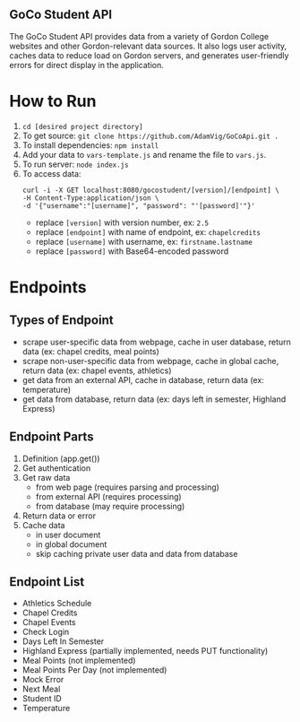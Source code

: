 GoCo Student API
------
The GoCo Student API provides data from a variety of Gordon College websites and other Gordon-relevant data sources. It also logs user activity, caches data to reduce load on Gordon servers, and generates user-friendly errors for direct display in the application.

# How to Run
1. `cd [desired project directory]`
2. To get source: `git clone https://github.com/AdamVig/GoCoApi.git .`
3. To install dependencies: `npm install`
4. Add your data to `vars-template.js` and rename the file to `vars.js`.
5. To run server: `node index.js`
6. To access data:
    ```
    curl -i -X GET localhost:8080/gocostudent/[version]/[endpoint] \
    -H Content-Type:application/json \
    -d '{"username":"[username]", "password": "'[password]'"}'
    ```
    - replace `[version]` with version number, ex: `2.5`
    - replace `[endpoint]` with name of endpoint, ex: `chapelcredits`
    - replace `[username]` with username, ex: `firstname.lastname`
    - replace `[password]` with Base64-encoded password

# Endpoints
## Types of Endpoint
- scrape user-specific data from webpage, cache in user database, return data (ex: chapel credits, meal points)
- scrape non-user-specific data from webpage, cache in global cache, return data (ex: chapel events, athletics)
- get data from an external API, cache in database, return data (ex: temperature)
- get data from database, return data (ex: days left in semester, Highland Express)

## Endpoint Parts
1. Definition (app.get())
2. Get authentication
3. Get raw data
    - from web page (requires parsing and processing)
    - from external API (requires processing)
    - from database (may require processing)
4. Return data or error
5. Cache data
    - in user document
    - in global document
    - skip caching private user data and data from database

## Endpoint List
- Athletics Schedule
- Chapel Credits
- Chapel Events
- Check Login
- Days Left In Semester
- Highland Express (partially implemented, needs PUT functionality)
- Meal Points (not implemented)
- Meal Points Per Day (not implemented)
- Mock Error
- Next Meal
- Student ID
- Temperature
